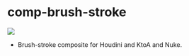 # comp-brush-stroke

![](https://i.gyazo.com/931d03bfe50c349f2451dfdcb18b4fc5.png)

- Brush-stroke composite for Houdini and KtoA and Nuke.
